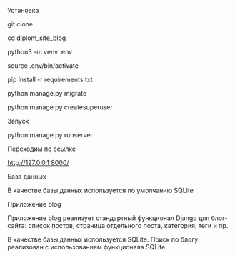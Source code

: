 Установка

git clone

cd diplom_site_blog

python3 -m venv .env

source .env/bin/activate

pip install -r requirements.txt

python manage.py migrate

python manage.py createsuperuser

Запуск

python manage.py runserver

Переходим по ссылке

http://127.0.0.1:8000/

База данных

В качестве базы данных используется по умолчанию SQLite

Приложение blog

Приложение blog реализует стандартный функционал Django для блог-сайта: список постов, страница отдельного поста, 
категория, теги и пр.

В качестве базы данных используется SQLite. Поиск по блогу реализован с использованием функционала SQLite.
